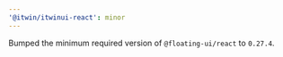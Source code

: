 ```yaml
---
'@itwin/itwinui-react': minor
---
```


Bumped the minimum required version of `@floating-ui/react` to `0.27.4`.
